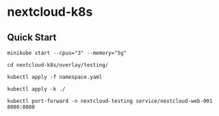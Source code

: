 # nextcloud-k8s

## Quick Start
```
minikube start --cpus="3" --memory="5g"
```

```
cd nextcloud-k8s/overlay/testing/
```

```
kubectl apply -f namespace.yaml
```

```
kubectl apply -k ./
```

```
kubectl port-forward -n nextcloud-testing service/nextcloud-web-001 8080:8080
```